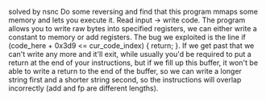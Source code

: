 solved by nsnc
Do some reversing and find that this program mmaps some memory and lets you execute it. Read input -> write code. The program allows you to write raw bytes into specified registers, we can either write a constant to memory or add registers. The bug we exploited is the line if (code_here + 0x3d9 <= cur_code_index) { return; }. If we get past that we can't write any more and it'll exit, while usually you'd be required to put a return at the end of your instructions, but if we fill up this buffer, it won't be able to write a return to the end of the buffer, so we can write a longer string first and a shorter string second, so the instructions will overlap incorrectly (add and fp are different lengths).